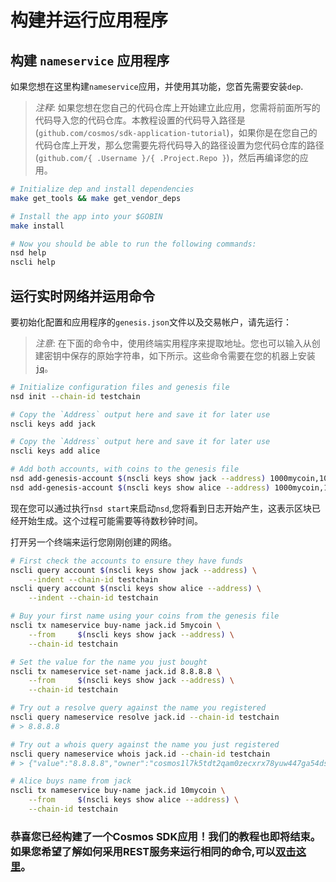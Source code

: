 # 构建并运行应用程序

## 构建 `nameservice` 应用程序

如果您想在这里构建`nameservice`应用，并使用其功能，您首先需要安装`dep`.

> _*注释*_: 如果您想在您自己的代码仓库上开始建立此应用，您需将前面所写的代码导入您的代码仓库。本教程设置的代码导入路径是(`github.com/cosmos/sdk-application-tutorial`)，如果你是在您自己的代码仓库上开发，那么您需要先将代码导入的路径设置为您代码仓库的路径(`github.com/{ .Username }/{ .Project.Repo }`)，然后再编译您的应用。 

```bash
# Initialize dep and install dependencies
make get_tools && make get_vendor_deps

# Install the app into your $GOBIN
make install

# Now you should be able to run the following commands:
nsd help
nscli help
```

## 运行实时网络并运用命令

要初始化配置和应用程序的`genesis.json`文件以及交易帐户，请先运行：

> _*注意*_: 在下面的命令中，使用终端实用程序来提取地址。您也可以输入从创建密钥中保存的原始字符串，如下所示。这些命令需要在您的机器上安装[`jq`](https://stedolan.github.io/jq/download/)。

```bash
# Initialize configuration files and genesis file
nsd init --chain-id testchain

# Copy the `Address` output here and save it for later use
nscli keys add jack

# Copy the `Address` output here and save it for later use
nscli keys add alice

# Add both accounts, with coins to the genesis file
nsd add-genesis-account $(nscli keys show jack --address) 1000mycoin,1000jackCoin
nsd add-genesis-account $(nscli keys show alice --address) 1000mycoin,1000aliceCoin
```

现在您可以通过执行`nsd start`来启动`nsd`,您将看到日志开始产生，这表示区块已经开始生成。这个过程可能需要等待数秒钟时间。 

打开另一个终端来运行您刚刚创建的网络。 

```bash
# First check the accounts to ensure they have funds
nscli query account $(nscli keys show jack --address) \
    --indent --chain-id testchain
nscli query account $(nscli keys show alice --address) \
    --indent --chain-id testchain

# Buy your first name using your coins from the genesis file
nscli tx nameservice buy-name jack.id 5mycoin \
    --from     $(nscli keys show jack --address) \
    --chain-id testchain

# Set the value for the name you just bought
nscli tx nameservice set-name jack.id 8.8.8.8 \
    --from     $(nscli keys show jack --address) \
    --chain-id testchain

# Try out a resolve query against the name you registered
nscli query nameservice resolve jack.id --chain-id testchain
# > 8.8.8.8

# Try out a whois query against the name you just registered
nscli query nameservice whois jack.id --chain-id testchain
# > {"value":"8.8.8.8","owner":"cosmos1l7k5tdt2qam0zecxrx78yuw447ga54dsmtpk2s","price":[{"denom":"mycoin","amount":"5"}]}

# Alice buys name from jack
nscli tx nameservice buy-name jack.id 10mycoin \
    --from     $(nscli keys show alice --address) \
    --chain-id testchain
```

### 恭喜您已经构建了一个Cosmos SDK应用！我们的教程也即将结束。如果您希望了解如何采用REST服务来运行相同的命令,可以[双击这里](./run-rest.md)。 

